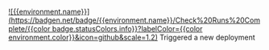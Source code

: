 [![{{environment.name}}](https://badgen.net/badge/{{environment.name}}/Check%20Runs%20Complete/{{color badge.statusColors.info}}?labelColor={{color environment.color}}&icon=github&scale=1.2)]({{prdeployPortalUrl}}/{{owner}}/{{repo}}/deployments?environment={{environment.name}} 'Open the queue')
Triggered a new deployment
